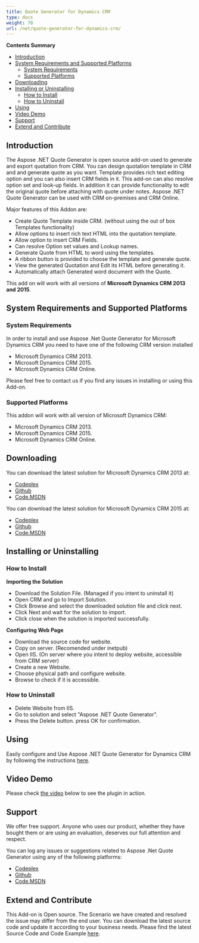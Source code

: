 ```yaml
---
title: Quote Generator for Dynamics CRM
type: docs
weight: 70
url: /net/quote-generator-for-dynamics-crm/
---
```


**Contents Summary**

- [Introduction](#QuoteGeneratorforDynamicsCRM-Introduction)
- [System Requirements and Supported Platforms](#QuoteGeneratorforDynamicsCRM-SystemRequirementsandSupportedPlatforms) 
  - [System Requirements](#QuoteGeneratorforDynamicsCRM-SystemRequirements)
  - [Supported Platforms](#QuoteGeneratorforDynamicsCRM-SupportedPlatforms)
- [Downloading](#QuoteGeneratorforDynamicsCRM-Downloading)
- [Installing or Uninstalling](#QuoteGeneratorforDynamicsCRM-InstallingorUninstalling) 
  - [How to Install](#QuoteGeneratorforDynamicsCRM-HowtoInstall)
  - [How to Uninstall](#QuoteGeneratorforDynamicsCRM-HowtoUninstall)
- [Using](#QuoteGeneratorforDynamicsCRM-Using)
- [Video Demo](#QuoteGeneratorforDynamicsCRM-VideoDemo)
- [Support](#QuoteGeneratorforDynamicsCRM-Support)
- [Extend and Contribute](#QuoteGeneratorforDynamicsCRM-ExtendandContribute)
## **Introduction**
The Aspose .NET Quote Generator is open source add-on used to generate and export quotation from CRM. You can design quotation template in CRM and and generate quote as you want. Template provides rich text editing option and you can also insert CRM fields in it. This add-on can also resolve option set and look-up fields. In addition it can provide functionality to edit the original quote before attaching with quote under notes.
Aspose .NET Quote Generator can be used with CRM on-premises and CRM Online.

Major features of this Addon are:

- Create Quote Template inside CRM. (without using the out of box Templates functionality)
- Allow options to insert rich text HTML into the quotation template.
- Allow option to insert CRM Fields.
- Can resolve Option set values and Lookup names.
- Generate Quote from HTML to word using the templates.
- A ribbon button is provided to choose the template and generate quote.
- View the generated Quotation and Edit its HTML before generating it.
- Automatically attach Generated word document with the Quote.

This add on will work with all versions of **Microsoft Dynamics CRM 2013 and 2015**.
## **System Requirements and Supported Platforms**
### **System Requirements**
In order to install and use Aspose .Net Quote Generator for Microsoft Dynamics CRM you need to have one of the following CRM version installed

- Microsoft Dynamics CRM 2013.
- Microsoft Dynamics CRM 2015.
- Microsoft Dynamics CRM Online.

Please feel free to contact us if you find any issues in installing or using this Add-on.
### **Supported Platforms**
This addon will work with all version of Microsoft Dynamics CRM:

- Microsoft Dynamics CRM 2013.
- Microsoft Dynamics CRM 2015.
- Microsoft Dynamics CRM Online.
## **Downloading**
You can download the latest solution for Microsoft Dynamics CRM 2013 at:

- [Codeplex](https://asposenetcrm.codeplex.com/releases/view/617510)
- [Github](https://github.com/aspose-words/Aspose.Words-for-.NET/releases/tag/AsposeNETQuoteGenerator2013)
- [Code.MSDN](https://code.msdn.microsoft.com/Aspose-NET-Quote-Generator-1e73e2a9)

You can download the latest solution for Microsoft Dynamics CRM 2015 at:

- [Codeplex](https://asposenetcrm.codeplex.com/releases/view/617516)
- [Github](https://github.com/aspose-words/Aspose.Words-for-.NET/releases/tag/AsposeNETQuoteGenerator2015)
- [Code.MSDN](https://code.msdn.microsoft.com/Aspose-NET-Quote-Generator-1e73e2a9)
## **Installing or Uninstalling**
### **How to Install**
**Importing the Solution**

- Download the Solution File. (Managed if you intent to uninstall it)
- Open CRM and go to Import Solution.
- Click Browse and select the downloaded solution file and click next.
- Click Next and wait for the solution to import.
- Click close when the solution is imported successfully.

**Configuring Web Page**

- Download the source code for website.
- Copy on server. (Recomended under inetpub)
- Open IIS. (On server where you intent to deploy website, accessible from CRM server)
- Create a new Website.
- Choose physical path and configure website.
- Browse to check if it is accessible.
### **How to Uninstall**
- Delete Website from IIS.
- Go to solution and select "Aspose .NET Quote Generator".
- Press the Delete button. press OK for confirmation.
## **Using**
Easily configure and Use Aspose .NET Quote Generator for Dynamics CRM by following the instructions [here](http://www.aspose.com/docs/display/wordsnet/Using+and+Configuring+CRM+Quote+Generator).
## **Video Demo**
Please check [the video](https://youtu.be/mngscvhHWHw) below to see the plugin in action.
## **Support**
We offer free support. Anyone who uses our product, whether they have bought them or are using an evaluation, deserves our full attention and respect.

You can log any issues or suggestions related to Aspose .Net Quote Generator using any of the following platforms:

- [Codeplex](https://asposenetcrm.codeplex.com/wikipage?title=Aspose%20.NET%20Quote%20Generator)
- [Github](https://github.com/aspose-words/Aspose.Words-for-.NET/tree/master/Plugins/Dynamics%20CRM/Aspose%20.NET%20Quote%20Generator)
- [Code.MSDN](https://code.msdn.microsoft.com/Aspose-NET-Quote-Generator-1e73e2a9)
## **Extend and Contribute**
This Add-on is Open source. The Scenario we have created and resolved the issue may differ from the end user. You can download the latest source code and update it according to your business needs.
Please find the latest Source Code and Code Example [here](http://www.aspose.com/docs/display/wordsnet/Extend+and+Contribute+to+CRM+Quote+Generator).
